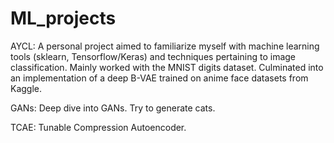 # ML_projects

AYCL: A personal project aimed to familiarize myself with machine learning tools (sklearn, Tensorflow/Keras) and techniques pertaining to image classification. Mainly worked with the MNIST digits dataset. Culminated into an implementation of a deep B-VAE trained on anime face datasets from Kaggle.    

GANs: Deep dive into GANs. Try to generate cats. 

TCAE: Tunable Compression Autoencoder.
